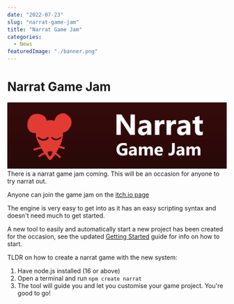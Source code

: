 ```yaml
---
date: "2022-07-23"
slug: "narrat-game-jam"
title: "Narrat Game Jam"
categories:
  - News
featuredImage: "./banner.png"
---
```


# Narrat Game Jam

![game jam banner](./banner.png)
There is a narrat game jam coming. This will be an occasion for anyone to try narrat out.

Anyone can join the game jam on the [itch.io page](https://itch.io/jam/narrat-game-jam)

The engine is very easy to get into as it has an easy scripting syntax and doesn't need much to get started.

A new tool to easily and automatically start a new project has been created for the occasion, see the updated [Getting Started](https://docs.get-narrat.com/guides/getting-started#creating-the-game-project) guide for info on how to start.

TLDR on how to create a narrat game with the new system:

1. Have node.js installed (16 or above)
2. Open a terminal and run `npm create narrat`
3. The tool will guide you and let you customise your game project. You're good to go!
